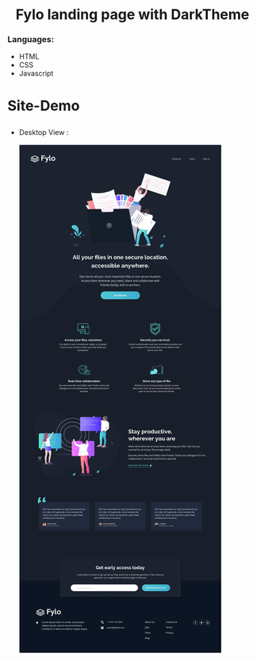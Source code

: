 <h1 align="center"> <strong>Fylo landing page with DarkTheme
 </strong></h1>

### **Languages:**

-   HTML
-   CSS
-   Javascript <br>


# <p> Site-Demo <p>   
- Desktop View :  <br><br> 
 <img src="DOWNLOADED FILES/design/desktop-design.jpg"> <br><br> 

